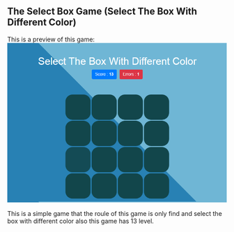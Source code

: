 ## The Select Box Game (Select The Box With Different Color)

This is a preview of this game:
<img src="./preview.png" />

This is a simple game that the roule of this game is only find and select the box with different color also this game has 13 level.